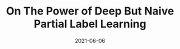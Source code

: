 ---
title: "On The Power of Deep But Naive Partial Label Learning"
excerpt: 'Junghoon Seo\*, **Joon Suk Huh**\*, *IEEE ICASSP* 2021'
collection: publications
link: 'https://arxiv.org/pdf/2010.11600.pdf'
date: 2021-06-06
---